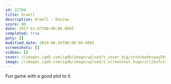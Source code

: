 ```yaml
---
id: 22704
title: Orwell
description: Orwell - Review
score: 80
date: 2017-01-07T00:00:00.000Z
completed: true
goty: []
modified_date: 2024-08-16T00:00:00.000Z
screenshots: []
videos: []
cover: //images.igdb.com/igdb/image/upload/t_cover_big/xstdvbohesywy59aqool.jpg
image: //images.igdb.com/igdb/image/upload/t_screenshot_huge/zcl2aufxzrjm5bvzvfio.jpg
---
```

Fun game with a good plot to it. 